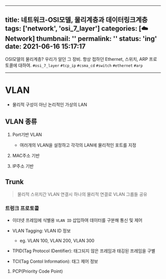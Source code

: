 
---
title: 네트워크-OSI모델, 물리계층과 데이터링크계층
tags: ['network', 'osi_7_layer']
categories: [☁️ Network]
thumbnail: ''
permalink: ''
status: 'ing'
date: 2021-06-16 15:17:17
---

OSI모델의 물리계층? 우리가 알던 그 장비.
항상 접하던 Ethernet, 스위치, ARP 프로토콜에 대하여.
`#osi_7_layer` `#tcp_ip` `#csma_cd` `#switch` `#ethernet` `#arp`
<!-- excerpt -->
<!-- toc -->

---

# VLAN

- 물리적 구성이 아닌 논리적인 가상의 LAN

## VLAN 종류
1. Port기반 VLAN
    - 여러개의 VLAN을 설정하고 각각의 LAN에 물리적인 포트를 지정

2. MAC주소 기반

3. IP주소 기반

## Trunk
> 물리적 스위치간 VLAN 연결시 하나의 물리적 연결로 VLAN 그룹들 공유

### 트렁크 프로토콜
- 이더넷 프레임에 식별용 `VLAN ID` 삽입하여 데이터를 구분해 통신 및 제어

- VLAN Tagging: VLAN ID 정보
    - eg. VLAN 100, VLAN 200, VLAN 300
- TPID(Tag Protocol IDentifier): 태그되지 않은 프레임과 태깅된 프레임을 구별
- TCI(Tag Contol Information): 태그 제어 정보
1. PCP(Priority Code Point)